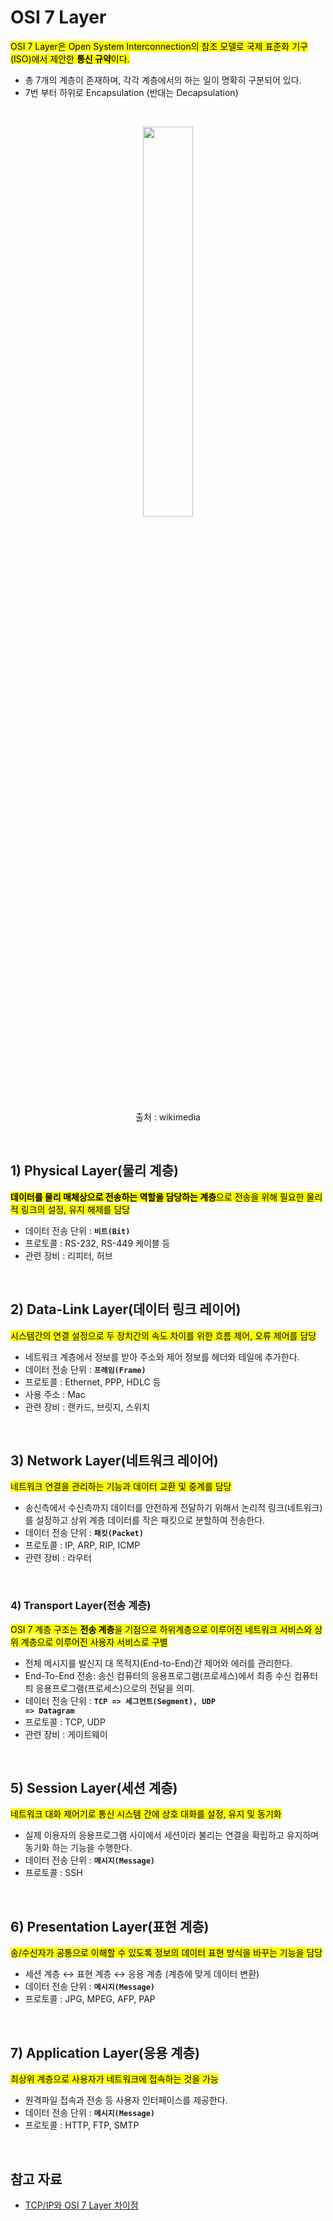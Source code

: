 
 # OSI 7 Layer

<mark>OSI 7 Layer은 Open System Interconnection의 참조 모델로 국제 표준화 기구(ISO)에서 제안한 **통신 규약**이다.</mark>

- 총 7개의 계층이 존재하며, 각각 계층에서의 하는 일이 명확히 구분되어 있다.
- 7번 부터 하위로 Encapsulation (반대는 Decapsulation)

</br>
<p align="center">
<img src="https://github.com/user-attachments/assets/dda8fc0c-608c-4f8b-a14d-f8bde2c92145" width="40%" height="40%"></p>
<p align="center">출처 : wikimedia</p>



</br>

## 1) Physical Layer(물리 계층)
<mark>**데이터를 물리 매체상으로 전송하는 역할을 담당하는 계층**으로 전송을 위해 필요한 물리적 링크의 설정, 유지 해제를 담당</mark>
- 데이터 전송 단위 : <code>**비트(Bit)**</code>
- 프로토콜 : RS-232, RS-449 케이블 등
- 관련 장비 : 리피터, 허브

</br>

## 2) Data-Link Layer(데이터 링크 레이어)
<mark>시스템간의 연결 설정으로 두 장치간의 속도 차이를 위한 흐름 제어, 오류 제어를 담당</mark>
- 네트워크 계층에서 정보를 받아 주소와 제어 정보를 헤더와 테일에 추가한다.
- 데이터 전송 단위 : <code>**프레임(Frame)**</code>
- 프로토콜 : Ethernet, PPP, HDLC 등
- 사용 주소 : Mac
- 관련 장비 : 랜카드, 브릿지, 스위치

</br>

## 3) Network Layer(네트워크 레이어)
<mark>네트워크 연결을 관리하는 기능과 데이터 교환 및 중계를 담당</mark>
- 송신측에서 수신측까지 데이터를 안전하게 전달하기 위해서 논리적 링크(네트워크)를 설정하고 상위 계층 데이터를 작은 패킷으로 분할하여 전송한다.
- 데이터 전송 단위 : <code>**패킷(Packet)**</code>
- 프로토콜 : IP, ARP, RIP, ICMP
- 관련 장비 : 라우터

</br>

### 4) Transport Layer(전송 계층)
<mark>OSI 7 계층 구조는 **전송 계층**을 기점으로 하위계층으로 이루어진 네트워크 서비스와 상위 계층으로 이루어진 사용자 서비스로 구별</mark>
- 전체 메시지를 발신지 대 목적지(End-to-End)간 제어와 에러를 관리한다.
- End-To-End 전송: 송신 컴퓨터의 응용프로그램(프로세스)에서 최종 수신 컴퓨터틔 응용프로그램(프로세스)으로의 전달을 의미.
- 데이터 전송 단위 : <code>**TCP => 세그먼트(Segment), UDP => Datagram**</code>
- 프로토콜 : TCP, UDP
- 관련 장비 : 게이트웨이

</br>

## 5) Session Layer(세션 계층)
<mark>네트워크 대화 제어기로 통신 시스템 간에 상호 대화를 설정, 유지 및 동기화</mark>
- 실제 이용자의 응용프로그램 사이에서 세션이라 불리는 연결을 확립하고 유지하며 동기화 하는 기능을 수행한다.
- 데이터 전송 단위 : <code>**메시지(Message)**</code>
- 프로토콜 : SSH

</br>

## 6) Presentation Layer(표현 계층)

<mark>송/수신자가 공통으로 이해할 수 있도록 정보의 데이터 표현 방식을 바꾸는 기능을 담당</mark>
 - 세션 계층 ↔ 표현 계층 ↔ 응용 계층 (계층에 맞게 데이터 변환)
- 데이터 전송 단위 :  <code>**메시지(Message)**</code>
- 프로토콜 : JPG, MPEG, AFP, PAP

</br>

## 7) Application Layer(응용 계층)
<mark> 최상위 계층으로 사용자가 네트워크에 접속하는 것을 가능</mark>
- 원격파일 접속과 전송 등 사용자 인터페이스를 제공한다.
- 데이터 전송 단위 : <code>**메시지(Message)**</code>
- 프로토콜 : HTTP, FTP, SMTP

</br>

## 참고 자료
- [TCP/IP와 OSI 7 Layer 차이점](https://github.com/ArdorHoon/computer-science-for-developer/blob/main/network/TCP_IP_VS_OSI_7_Layer.md)

